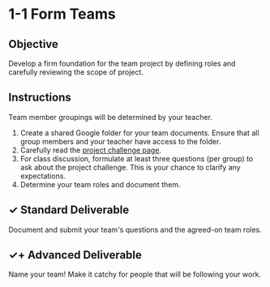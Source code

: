 # 1-1 Form Teams

## Objective

Develop a firm foundation for the team project by defining roles and carefully reviewing the scope of project.

## Instructions

Team member groupings will be determined by your teacher.

1. Create a shared Google folder for your team documents. Ensure that all group members and your teacher have access to the folder.
2. Carefully read the [project challenge page](../project-challenge.md).
3. For class discussion, formulate at least three questions \(per group\) to ask about the project challenge. This is your chance to clarify any expectations.
4. Determine your team roles and document them.

## ✓ Standard Deliverable

Document and submit your team's questions and the agreed-on team roles.

## ✓+ Advanced Deliverable

Name your team! Make it catchy for people that will be following your work.

